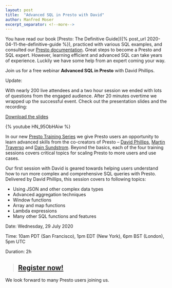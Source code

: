 ```yaml
---
layout: post
title:  "Advanced SQL in Presto with David"
author: Manfred Moser
excerpt_separator: <!--more-->
---
```


You have read our book [Presto: The Definitive Guide]({% post_url
2020-04-11-the-definitive-guide %}), practiced with various SQL examples, and
consulted our [Presto documentation]({{site.url}}/docs). Great steps to
become a Presto and SQL expert. However, learning efficient and advanced SQL can
take years of experience. Luckily we have some help from an expert coming your
way.

Join us for a free webinar **Advanced SQL in Presto** with David Phillips.

Update:

With nearly 200 live attendees and a two hour session we ended with lots of
questions from the engaged audience. After 20 minutes overtime we wrapped up the
successful event. Check out the presentation slides and the recording:

[Download the slides](https://www.starburstdata.com/wp-content/uploads/2020/07/Presto-Training-Series-Advanced-SQL-Features-in-Presto.pdf)

{% youtube HN_95ObHAiw %}

<!--more-->

In our new [Presto Training Series](https://bit.ly/2NO26Cm) we give Presto users
an opportunity to learn advanced skills from the co-creators of Presto –
[David Phillips](https://github.com/electrum), 
[Martin Traverso](https://github.com/martint) and 
[Dain Sundstrom](https://github.com/dain). Beyond the basics, each of the four 
training sessions covers critical topics for scaling Presto to more users and
use cases. 

Our first session with David is geared towards helping users understand how to
run more complex and comprehensive SQL queries with Presto. Delivered by David
Phillips, this session covers to following topics:

* Using JSON and other complex data types
* Advanced aggregation techniques
* Window functions
* Array and map functions
* Lambda expressions
* Many other SQL functions and features

Date: Wednesday, 29 July 2020

Time: 10am PDT (San Francisco), 1pm EDT (New York), 6pm BST (London), 5pm UTC

Duration: 2h

> ## [Register now!](https://bit.ly/2YOtx5f)

We look forward to many Presto users joining us.
